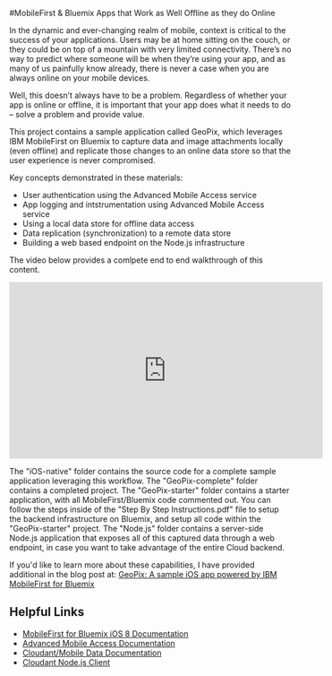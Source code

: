 #MobileFirst & Bluemix Apps that Work as Well Offline as they do Online

In the dynamic and ever-changing realm of mobile, context is critical to the success of your applications. Users may be at home sitting on the couch, or they could be on top of a mountain with very limited connectivity. There’s no way to predict where someone will be when they’re using your app, and as many of us painfully know already, there is never a case when you are always online on your mobile devices.

Well, this doesn’t always have to be a problem. Regardless of whether your app is online or offline, it is important that your app does what it needs to do – solve a problem and provide value.

This project contains a sample application called GeoPix, which leverages IBM MobileFirst on Bluemix to capture data and image attachments locally (even offline) and replicate those changes to an online data store so that the user experience is never compromised.

Key concepts demonstrated in these materials:
* User authentication using the Advanced Mobile Access service
* App logging and intstrumentation using Advanced Mobile Access service
* Using a local data store for offline data access
* Data replication (synchronization) to a remote data store
* Building a web based endpoint on the Node.js infrastructure 

The video below provides a comlpete end to end walkthrough of this content.  

<iframe width="560" height="315" src="https://www.youtube.com/embed/rzFQInkcOPw?rel=0" frameborder="0" allowfullscreen></iframe>

The "iOS-native" folder contains the source code for a complete sample application leveraging this workflow.  The "GeoPix-complete" folder contains a completed project.  The "GeoPix-starter" folder contains a starter application, with all MobileFirst/Bluemix code commented out.  You can follow the steps inside of the "Step By Step Instructions.pdf" file to setup the backend infrastructure on Bluemix, and setup all code within the "GeoPix-starter" project.  The "Node.js" folder contains a server-side Node.js application that exposes all of this captured data through a web endpoint, in case you want to take advantage of the entire Cloud backend.

If you'd like to learn more about these capabilities, I have provided additional in the blog post at: 
[GeoPix: A sample iOS app powered by IBM MobileFirst for Bluemix](http://www.tricedesigns.com/2015/03/27/geopix-a-native-ios-app-powered-by-ibm-mobilefirst-for-bluemix/)

## Helpful Links

<ul>
<li><a href="https://www.ng.bluemix.net/docs/#starters/mobilefirst/index.html" target="_blank">MobileFirst for Bluemix iOS 8 Documentation</a></li>
<li><a href="https://www.ng.bluemix.net/docs/#services/mobileaccess/index.html" target="_blank">Advanced Mobile Access Documentation</a></li>
<li><a href="https://www.ng.bluemix.net/docs/#services/data/index.html#data" target="_blank">Cloudant/Mobile Data Documentation</a></li>
<li><a href="https://github.com/cloudant/nodejs-cloudant#use-an-api-key" target="_blank">Cloudant Node.js Client</a></li>
</ul>